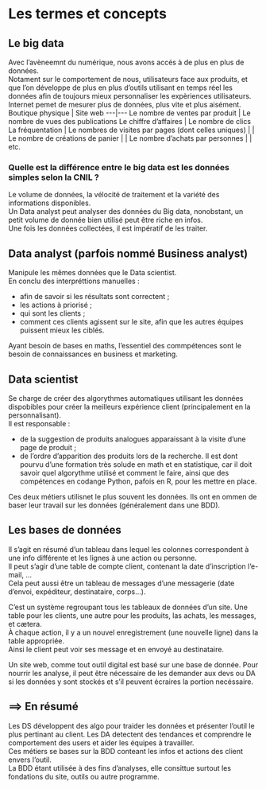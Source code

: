 # **Les termes et concepts**
## **Le big data**
Avec l’avèneemnt du numérique, nous avons accés à de plus en plus de données.  
Notament sur le comportement de nous, utilisateurs face aux produits, et que l’on développe de plus en plus d’outils utilisant en temps réel les données afin de toujours mieux personnaliser les expèriences utilisateurs.  
Internet pemet de mesurer plus de données, plus vite et plus aisément.
Boutique physique | Site web
---|---
Le nombre de ventes par produit | Le nombre de vues des publications
Le chiffre d’affaires | Le nombre de clics
La fréquentation | Le nombres de visites par pages (dont celles uniques)
| | Le nombre de créations de panier
| | Le nombre d’achats par personnes
| | etc.
### Quelle est la différence entre le big data est les données simples selon la CNIL ?
Le volume de données, la vélocité de traitement et la variété des informations disponibles.  
Un Data analyst peut analyser des données du Big data, nonobstant, un petit volume de donnée bien utilisé peut être riche en infos.  
Une fois les données collectées, il est impératif de les traiter. 
## **Data analyst (parfois nommé Business analyst)**
Manipule les mêmes données que le Data scientist.  
En conclu des interpréttions manuelles :
* afin de savoir si les résultats sont correctent ;
* les actions à priorisé ;  
* qui sont les clients ;
* comment ces clients agissent sur le site, afin que les autres équipes puissent mieux les ciblés.

Ayant besoin de bases en maths, l’essentiel des commpétences sont le besoin de connaissances en business et marketing.
## **Data scientist**
Se charge de créer des algorythmes automatiques utilisant les données dispobibles pour créer la meilleurs expérience client (principalement en la personnalisant).  
Il est responsable : 
* de la suggestion de produits analogues apparaissant à la visite d’une page de produit ;
* de l’ordre d’apparition des produits lors de la recherche.
Il est dont pourvu d’une formation très solude en math et en statistique, car il doit savoir quel algorythme utilisé et comment le faire, ainsi que des compétences en codange Python, pafois en R, pour les mettre en place.  

Ces deux métiers utilisnet le plus souvent les données. Ils ont en ommen de baser leur travail sur les données (généralement dans une BDD). 
## **Les bases de données**
Il s’agit en résumé d’un tableau dans lequel les colonnes correspondent à une info différente et les lignes à une action ou personne.  
Il peut s’agir d’une table de compte client, contenant la date d’inscription l’e-mail, …  
Cela peut aussi être un tableau de messages d’une messagerie (date d’envoi, expéditeur, destinataire, corps…).  

C’est un système regroupant tous les tableaux de données d’un site. Une table pour les clients, une autre pour les produits, las achats, les messages, et cætera.  
À chaque action, il y a un nouvel enregistrement (une nouvelle ligne) dans la table appropriée.  
Ainsi le client peut voir ses message et en envoyé au destinataire.  

Un site web, comme tout outil digital est basé sur une base de donnée. Pour nourrir les analyse, il peut être nécessaire de les demander aux devs ou DA si les données y sont stockés et s’il peuvent écraires la portion necéssaire.  

## ⟹ En résumé
Les DS développent des algo pour traider les données et présenter l’outil le plus pertinant au client. Les DA detectent des tendances et comprendre le comportement des users et aider les équipes à travailler.  
Ces métiers se bases sur la BDD conteant les infos et actions des client envers l’outil.  
La BDD étant utilisée à des fins d’analyses, elle consittue surtout les fondations du site, outils ou autre programme.